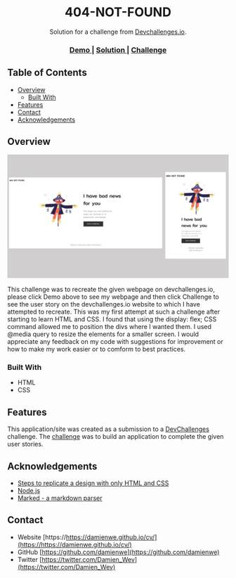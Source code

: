 <!-- Please update value in the {}  -->

<h1 align="center">404-NOT-FOUND</h1>

<div align="center">
   Solution for a challenge from  <a href="http://devchallenges.io" target="_blank">Devchallenges.io</a>.
</div>

<div align="center">
  <h3>
    <a href="https://https://damienwe.github.io/404-not-found/">
      Demo
    </a>
    <span> | </span>
    <a href="https://https://github.com/damienwe/404-not-found">
      Solution
    </a>
    <span> | </span>
    <a href="https://devchallenges.io/challenges/wBunSb7FPrIepJZAg0sY">
      Challenge
    </a>
  </h3>
</div>

<!-- TABLE OF CONTENTS -->

## Table of Contents

- [Overview](#overview)
  - [Built With](#built-with)
- [Features](#features)
- [Contact](#contact)
- [Acknowledgements](#acknowledgements)

<!-- OVERVIEW -->

## Overview

![screenshot](/404notFoundScreenShot.JPG)

This challenge was to recreate the given webpage on devchallenges.io, please click Demo above to see my webpage and then click Challenge to see the user story on the devchallenges.io website to which I have attempted to recreate.
This was my first attempt at such a challenge after starting to learn HTML and CSS.
I found that using the display: flex; CSS command allowed me to position the divs where I wanted them.  I used @media query to resize the elements for a smaller screen.
I would appreciate any feedback on my code with suggestions for improvement or how to make my work easier or to comform to best practices.

### Built With

<!-- This section should list any major frameworks that you built your project using. Here are a few examples.-->

- HTML
- CSS


## Features

<!-- List the features of your application or follow the template. Don't share the figma file here :) -->

This application/site was created as a submission to a [DevChallenges](https://devchallenges.io/challenges) challenge. The [challenge](https://devchallenges.io/challenges/wBunSb7FPrIepJZAg0sY) was to build an application to complete the given user stories.


## Acknowledgements

<!-- This section should list any articles or add-ons/plugins that helps you to complete the project. This is optional but it will help you in the future. For exmpale -->

- [Steps to replicate a design with only HTML and CSS](https://devchallenges-blogs.web.app/how-to-replicate-design/)
- [Node.js](https://nodejs.org/)
- [Marked - a markdown parser](https://github.com/chjj/marked)

## Contact

- Website [https://https://damienwe.github.io/cv/](https://https://damienwe.github.io/cv/)
- GitHub [https://github.com/damienwe](https://github.com/damienwe)
- Twitter [https://twitter.com/Damien_Wev](https://twitter.com/Damien_Wev)
